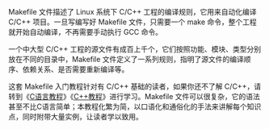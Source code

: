 Makefile 文件描述了 Linux 系统下 C/C++ 工程的编译规则，它用来自动化编译 C/C++ 项目。一旦写编写好 Makefile 文件，只需要一个 make 命令，整个工程就开始自动编译，不再需要手动执行 GCC 命令。

一个中大型 C/C++ 工程的源文件有成百上千个，它们按照功能、模块、类型分别放在不同的目录中，Makefile 文件定义了一系列规则，指明了源文件的编译顺序、依赖关系、是否需要重新编译等。

这套 Makefile 入门教程针对有 C/C++ 基础的读者，如果你还不了解 C/C++，请转到《[C语言教程](http://c.biancheng.net/c/)》《[C++教程](http://c.biancheng.net/cplus/)》进行学习。Makefile 文件可以很复杂，它的语法甚至不比C语言简单；本教程化繁为简，以口语化和通俗化的手法来讲解每个知识点，同时附带大量实例，让读者学以致用。





